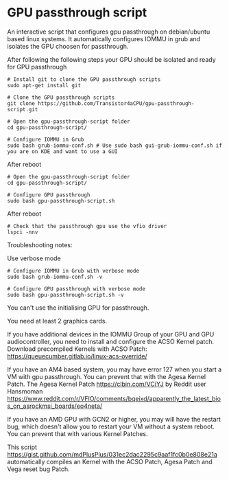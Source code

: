 # GPU passthrough script
An interactive script that configures gpu passthrough on debian/ubuntu based linux systems.
It automatically configures IOMMU in grub and isolates the GPU choosen for passthrough.

After following the following steps your GPU should be isolated and ready for GPU passthrough
```
# Install git to clone the GPU passthrough scripts
sudo apt-get install git

# Clone the GPU passthrough scripts
git clone https://github.com/Transistor4aCPU/gpu-passthrough-script.git

# Open the gpu-passthrough-script folder
cd gpu-passthrough-script/

# Configure IOMMU in Grub
sudo bash grub-iommu-conf.sh # Use sudo bash gui-grub-iommu-conf.sh if you are on KDE and want to use a GUI
```
After reboot
```
# Open the gpu-passthrough-script folder
cd gpu-passthrough-script/

# Configure GPU passthrough
sudo bash gpu-passthrough-script.sh
```
After reboot
```
# Check that the passthrough gpu use the vfio driver
lspci -nnv
```

Troubleshooting notes:

Use verbose mode
```
# Configure IOMMU in Grub with verbose mode
sudo bash grub-iommu-conf.sh -v

# Configure GPU passthrough with verbose mode
sudo bash gpu-passthrough-script.sh -v
```

You can't use the initialising GPU for passthrough.

You need at least 2 graphics cards.

If you have additional devices in the IOMMU Group of your GPU and GPU audiocontroller, you need to install and configure the 
ACSO Kernel patch. Download precompiled Kernels with ACSO Patch: https://queuecumber.gitlab.io/linux-acs-override/

If you have an AM4 based system, you may have error 127 when you start a VM with gpu passthrough. You can prevent that with the Agesa Kernel Patch. The Agesa Kernel Patch https://clbin.com/VCiYJ by Reddit user Hansmoman https://www.reddit.com/r/VFIO/comments/bqeixd/apparently_the_latest_bios_on_asrockmsi_boards/eo4neta/ 

If you have an AMD GPU with GCN2 or higher, you may will have the restart bug, which doesn't allow you to restart your VM without a system reboot. You can prevent that with various Kernel Patches.

This script https://gist.github.com/mdPlusPlus/031ec2dac2295c9aaf1fc0b0e808e21a automatically compiles an Kernel with the ACSO Patch, Agesa Patch and Vega reset bug Patch.



